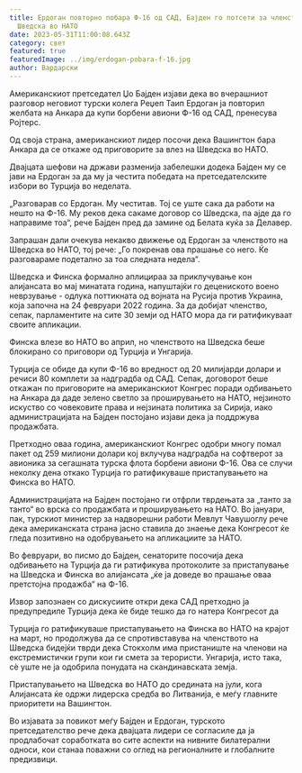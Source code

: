 ```yaml
---
title: Ердоган повторно побара Ф-16 од САД, Бајден го потсети за членството на
  Шведска во НАТО
date: 2023-05-31T11:00:08.643Z
category: свет
featured: true
featuredImage: ../img/erdogan-pobara-f-16.jpg
author: Вардарски
---
```

Американскиот претседател Џо Бајден изјави дека во вчерашниот разговор неговиот турски колега Реџеп Таип Ердоган ја повторил желбата на Анкара да купи борбени авиони Ф-16 од САД, пренесува Ројтерс.

Од своја страна, американскиот лидер посочи дека Вашингтон бара Анкара да се откаже од приговорите за влез на Шведска во НАТО.

Двајцата шефови на држави разменија забелешки додека Бајден му се јави на Ердоган за да му ја честита победата на претседателските избори во Турција во неделата.

„Разговарав со Ердоган. Му честитав. Тој се уште сака да работи на нешто на Ф-16. Му реков дека сакаме договор со Шведска, па ајде да го направиме тоа“, рече Бајден пред да замине од Белата куќа за Делавер.

Запрашан дали очекува некакво движење од Ердоган за членството на Шведска во НАТО, тој рече: „Го покренав ова прашање со него. Ќе разговараме подетално за тоа следната недела“.

Шведска и Финска формално аплицираа за приклучување кон алијансата во мај минатата година, напуштајќи го децениското воено неврзување - одлука поттикната од војната на Русија против Украина, која започна на 24 февруари 2022 година. За да добијат членство, сепак, парламентите на сите 30 земји од НАТО мора да ги ратификуваат своите апликации.

Финска влезе во НАТО во април, но членството на Шведска беше блокирано со приговори од Турција и Унгарија.

Турција се обиде да купи Ф-16 во вредност од 20 милијарди долари и речиси 80 комплети за надградба од САД. Сепак, договорот беше откажан по приговорите на американскиот Конгрес поради одбивањето на Анкара да даде зелено светло за проширувањето на НАТО, нејзиното искуство со човековите права и нејзината политика за Сирија, иако администрацијата на Бајден постојано изјави дека ја поддржува продажбата.

Претходно оваа година, американскиот Конгрес одобри многу помал пакет од 259 милиони долари кој вклучува надградба на софтверот за авионика за сегашната турска флота борбени авиони Ф-16. Ова се случи неколку дена откако Турција го ратификуваше пристапувањето на Финска во НАТО.

Администрацијата на Бајден постојано ги отфрли тврдењата за „танто за танто“ во врска со продажбата и проширувањето на НАТО. Во јануари, пак, турскиот министер за надворешни работи Мевлут Чавушоглу рече дека американската страна јасно ставила до знаење дека Конгресот ќе гледа позитивно на одобрувањето на апликациите за НАТО.

Во февруари, во писмо до Бајден, сенаторите посочија дека одбивањето на Турција да ги ратификува протоколите за пристапување на Шведска и Финска во алијансата „ќе ја доведе во прашање оваа претстојна продажба“ на Ф-16.

Извор запознаен со дискусиите откри дека САД претходно ја предупредиле Турција дека ќе биде тешко да го натера Конгресот да

Турција го ратификуваше пристапувањето на Финска во НАТО на крајот на март, но продолжува да се спротивставува на членството на Шведска бидејќи тврди дека Стокхолм има пристаниште на членови на екстремистички групи кои ги смета за терористи. Унгарија, исто така, сè уште не ја одобрила понудата на скандинавската земја.

Пристапувањето на Шведска во НАТО до средината на јули, кога Алијансата ќе одржи лидерска средба во Литванија, е меѓу главните приоритети на Вашингтон.

Во изјавата за повикот меѓу Бајден и Ердоган, турското претседателство рече дека двајцата лидери се согласиле да ја продлабочат соработката во сите аспекти на нивните билатерални односи, кои станаа поважни со оглед на регионалните и глобалните предизвици.
